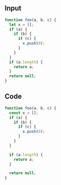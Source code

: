 
## Input

```javascript
function foo(a, b, c) {
  let x = [];
  if (a) {
    if (b) {
      if (c) {
        x.push(0);
      }
    }
  }
  if (a.length) {
    return a;
  }
  return null;
}

```

## Code

```javascript
function foo(a, b, c) {
  const x = [];
  if (a) {
    if (b) {
      if (c) {
        x.push(0);
      }
    }
  }

  if (a.length) {
    return a;
  }

  return null;
}

```
      